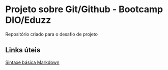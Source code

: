 # Projeto sobre Git/Github - Bootcamp DIO/Eduzz
Repositório criado para o desafio de projeto

## Links úteis
[Sintaxe básica Markdown](https://www.markdownguide.org/)
